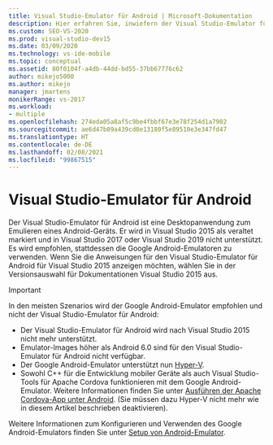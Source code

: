 ```yaml
---
title: Visual Studio-Emulator für Android | Microsoft-Dokumentation
description: Hier erfahren Sie, inwiefern der Visual Studio-Emulator für Android eine Desktopanwendung ist, die ein Android-Gerät emuliert.
ms.custom: SEO-VS-2020
ms.prod: visual-studio-dev15
ms.date: 03/09/2020
ms.technology: vs-ide-mobile
ms.topic: conceptual
ms.assetid: 80f0104f-a4db-44dd-bd55-37bb67776c62
author: mikejo5000
ms.author: mikejo
manager: jmartens
monikerRange: vs-2017
ms.workload:
- multiple
ms.openlocfilehash: 274eda05a8af5c9be4fbbf67e3e78f254d1a7902
ms.sourcegitcommit: ae6d47b09a439cd0e13180f5e89510e3e347fd47
ms.translationtype: HT
ms.contentlocale: de-DE
ms.lasthandoff: 02/08/2021
ms.locfileid: "99867515"
---
```

# <a name="visual-studio-emulator-for-android"></a>Visual Studio-Emulator für Android

Der Visual Studio-Emulator für Android ist eine Desktopanwendung zum Emulieren eines Android-Geräts. Er wird in Visual Studio 2015 als veraltet markiert und in Visual Studio 2017 oder Visual Studio 2019 nicht unterstützt. Es wird empfohlen, stattdessen die Google Android-Emulatoren zu verwenden. Wenn Sie die Anweisungen für den Visual Studio-Emulator für Android für Visual Studio 2015 anzeigen möchten, wählen Sie in der Versionsauswahl für Dokumentationen Visual Studio 2015 aus.

> [!IMPORTANT]
> In den meisten Szenarios wird der Google Android-Emulator empfohlen und nicht der Visual Studio-Emulator für Android:
> - Der Visual Studio-Emulator für Android wird nach Visual Studio 2015 nicht mehr unterstützt.
> - Emulator-Images höher als Android 6.0 sind für den Visual Studio-Emulator für Android nicht verfügbar.
> - Der Google Android-Emulator unterstützt nun [Hyper-V](/xamarin/android/get-started/installation/android-emulator/hardware-acceleration#accelerating-with-hyper-v).
> - Sowohl C++ für die Entwicklung mobiler Geräte als auch Visual Studio-Tools für Apache Cordova funktionieren mit dem Google Android-Emulator. Weitere Informationen finden Sie unter [Ausführen der Apache Cordova-App unter Android](/visualstudio/cross-platform/tools-for-cordova/run-your-app/run-app-android#google-android-emulator). (Sie müssen dazu Hyper-V nicht mehr wie in diesem Artikel beschrieben deaktivieren).
>
> Weitere Informationen zum Konfigurieren und Verwenden des Google Android-Emulators finden Sie unter [Setup von Android-Emulator](/xamarin/android/get-started/installation/android-emulator/).
